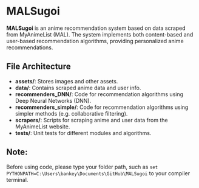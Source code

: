 # MALSugoi

**MALSugoi** is an anime recommendation system based on data scraped from MyAnimeList (MAL). The system implements both content-based and user-based recommendation algorithms, providing personalized anime recommendations.

## File Architecture

- **assets/**: Stores images and other assets.
- **data/**: Contains scraped anime data and user info.
- **recommenders_DNN/**: Code for recommendation algorithms using Deep Neural Networks (DNN).
- **recommenders_simple/**: Code for recommendation algorithms using simpler methods (e.g. collaborative filtering).
- **scrapers/**: Scripts for scraping anime and user data from the MyAnimeList website.
- **tests/**: Unit tests for different modules and algorithms.

## Note:
Before using code, please type your folder path, such as ```set PYTHONPATH=C:\Users\bankey\Documents\GitHub\MALSugoi``` to your compiler terminal.

